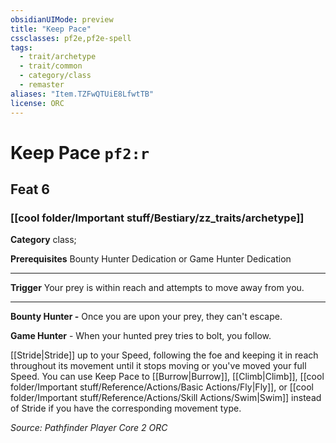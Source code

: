 ```yaml
---
obsidianUIMode: preview
title: "Keep Pace"
cssclasses: pf2e,pf2e-spell
tags:
  - trait/archetype
  - trait/common
  - category/class
  - remaster
aliases: "Item.TZFwQTUiE8LfwtTB"
license: ORC
---
```

# Keep Pace `pf2:r`
## Feat 6
### [[cool folder/Important stuff/Bestiary/zz_traits/archetype]]

**Category** class; 



**Prerequisites** Bounty Hunter Dedication or Game Hunter Dedication
* * *
**Trigger** Your prey is within reach and attempts to move away from you.

* * *

**Bounty Hunter -** Once you are upon your prey, they can't escape.

**Game Hunter** - When your hunted prey tries to bolt, you follow.

[[Stride|Stride]] up to your Speed, following the foe and keeping it in reach throughout its movement until it stops moving or you've moved your full Speed. You can use Keep Pace to [[Burrow|Burrow]], [[Climb|Climb]], [[cool folder/Important stuff/Reference/Actions/Basic Actions/Fly|Fly]], or [[cool folder/Important stuff/Reference/Actions/Skill Actions/Swim|Swim]] instead of Stride if you have the corresponding movement type.

*Source: Pathfinder Player Core 2*
*ORC*